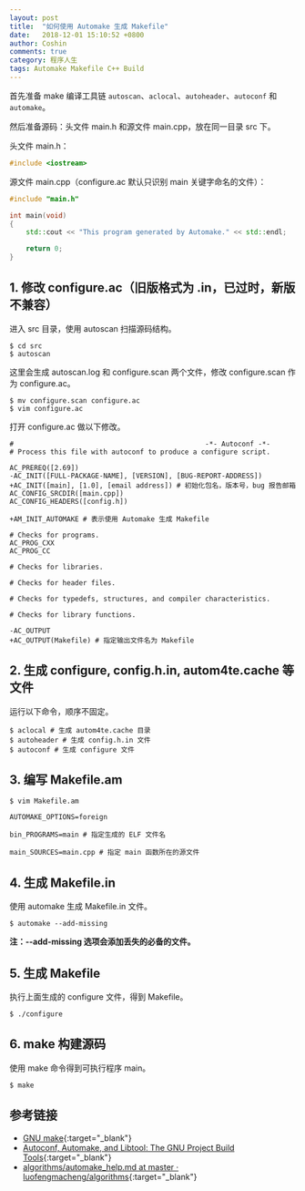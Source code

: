 ```yaml
---
layout: post
title:  "如何使用 Automake 生成 Makefile"
date:   2018-12-01 15:10:52 +0800
author: Coshin
comments: true
category: 程序人生
tags: Automake Makefile C++ Build
---
```

首先准备 make 编译工具链 `autoscan`、`aclocal`、`autoheader`、`autoconf` 和 `automake`。

然后准备源码：头文件 main.h 和源文件 main.cpp，放在同一目录 src 下。

头文件 main.h：

```cpp
#include <iostream>
```

源文件 main.cpp（configure.ac 默认只识别 main 关键字命名的文件）：

```cpp
#include "main.h"

int main(void)
{
	std::cout << "This program generated by Automake." << std::endl;

	return 0;
}
```

## 1. 修改 configure.ac（旧版格式为 .in，已过时，新版不兼容）

进入 src 目录，使用 autoscan 扫描源码结构。

```shell
$ cd src
$ autoscan
```

这里会生成 autoscan.log 和 configure.scan 两个文件，修改 configure.scan 作为 configure.ac。

```shell
$ mv configure.scan configure.ac
$ vim configure.ac
```

打开 configure.ac 做以下修改。

```
#                                               -*- Autoconf -*-
# Process this file with autoconf to produce a configure script.

AC_PREREQ([2.69])
-AC_INIT([FULL-PACKAGE-NAME], [VERSION], [BUG-REPORT-ADDRESS])
+AC_INIT([main], [1.0], [email address]) # 初始化包名，版本号，bug 报告邮箱
AC_CONFIG_SRCDIR([main.cpp])
AC_CONFIG_HEADERS([config.h])

+AM_INIT_AUTOMAKE # 表示使用 Automake 生成 Makefile

# Checks for programs.
AC_PROG_CXX
AC_PROG_CC

# Checks for libraries.

# Checks for header files.

# Checks for typedefs, structures, and compiler characteristics.

# Checks for library functions.

-AC_OUTPUT
+AC_OUTPUT(Makefile) # 指定输出文件名为 Makefile
```

## 2. 生成 configure, config.h.in, autom4te.cache 等文件

运行以下命令，顺序不固定。

```shell
$ aclocal # 生成 autom4te.cache 目录
$ autoheader # 生成 config.h.in 文件
$ autoconf # 生成 configure 文件
```

## 3. 编写 Makefile.am

```shell
$ vim Makefile.am
```

```
AUTOMAKE_OPTIONS=foreign

bin_PROGRAMS=main # 指定生成的 ELF 文件名

main_SOURCES=main.cpp # 指定 main 函数所在的源文件
```

## 4. 生成 Makefile.in

使用 automake 生成 Makefile.in 文件。

```shell
$ automake --add-missing
```

**注：--add-missing 选项会添加丢失的必备的文件。**

## 5. 生成 Makefile

执行上面生成的 configure 文件，得到 Makefile。

```shell
$ ./configure
```

## 6. make 构建源码

使用 make 命令得到可执行程序 main。

```shell
$ make
```

## 参考链接

* [GNU make](https://www.gnu.org/software/make/manual/make.html){:target="_blank"}
* [Autoconf, Automake, and Libtool: The GNU Project Build Tools](https://sourceware.org/autobook/autobook/autobook.html){:target="_blank"}
* [algorithms/automake_help.md at master · luofengmacheng/algorithms](https://github.com/luofengmacheng/algorithms/blob/master/myalgo/automake_help.md){:target="_blank"}
